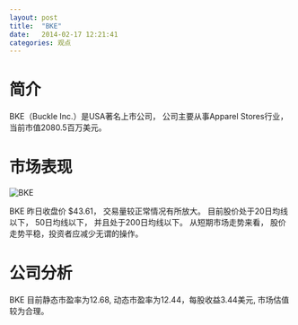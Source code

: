 ```yaml
---
layout: post
title:  "BKE"
date:   2014-02-17 12:21:41
categories: 观点
---
```


# 简介
BKE（Buckle Inc.）是USA著名上市公司，
公司主要从事Apparel Stores行业，当前市值2080.5百万美元。

# 市场表现

![BKE](http://finviz.com/chart.ashx?t=BKE&ty=c&ta=1&p=d&s=l)

BKE 昨日收盘价 $43.61，
交易量较正常情况有所放大。
目前股价处于20日均线以下，
50日均线以下，
并且处于200日均线以下。
从短期市场走势来看，
股价走势平稳，投资者应减少无谓的操作。

# 公司分析
BKE 目前静态市盈率为12.68, 动态市盈率为12.44，每股收益3.44美元,
市场估值较为合理。
